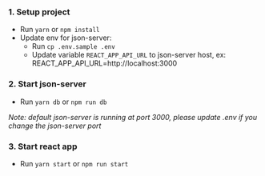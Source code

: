 ### 1. Setup project
- Run `yarn` or `npm install`
- Update env for json-server:
  - Run `cp .env.sample .env`
  - Update variable `REACT_APP_API_URL` to json-server host, ex: REACT_APP_API_URL=http://localhost:3000

### 2. Start json-server
- Run `yarn db` or `npm run db`

*Note: default json-server is running at port 3000, please update .env if you change the json-server port*

### 3. Start react app
- Run `yarn start` or `npm run start`
